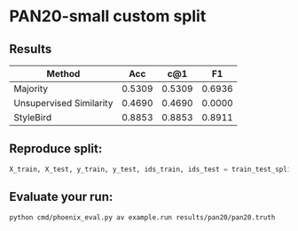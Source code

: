 # PAN20-small custom split

## Results

|Method|Acc|c@1|F1|
|---|---|---|---|
|Majority|0.5309|0.5309|0.6936|
|Unsupervised Similarity|0.4690|0.4690|0.0000|
|StyleBird|0.8853|0.8853|0.8911|

## Reproduce split:

```python
X_train, X_test, y_train, y_test, ids_train, ids_test = train_test_split(X, y, ids, random_state=3397, shuffle=True, train_size=0.8)
```

## Evaluate your run:

```bash
python cmd/phoenix_eval.py av example.run results/pan20/pan20.truth
``` 